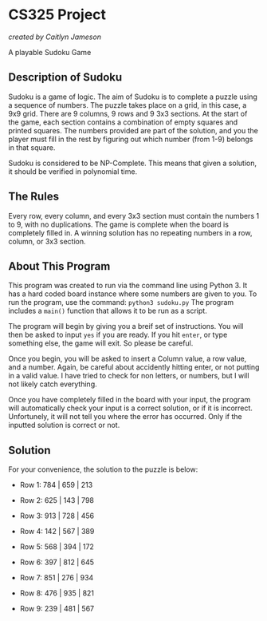 # CS325 Project
*created by Caitlyn Jameson*

A playable Sudoku Game


## Description of Sudoku
Sudoku is a game of logic. The aim of Sudoku is to complete a puzzle using a sequence of numbers. The puzzle takes place on a grid, in this case, a 9x9 grid. There are 9 columns, 9 rows and 9 3x3 sections. At the start of the game, each section contains a combination of empty squares and printed squares. The numbers provided are part of the solution, and you the player must fill in the rest by figuring out which number (from 1-9) belongs in that square. 

Sudoku is considered to be NP-Complete. This means that given a solution, it should be verified in polynomial time. 

## The Rules 
Every row, every column, and every 3x3 section must contain the numbers 1 to 9, with no duplications. The game is complete when the board is completely filled in. A winning solution has no repeating numbers in a row, column, or 3x3 section.

## About This Program
This program was created to run via the command line using Python 3. 
It has a hard coded board instance where some numbers are given to you.
To run the program, use the command: `python3 sudoku.py`
The program includes a `main()` function that allows it to be run as a script.

The program will begin by giving you a breif set of instructions. You will then
be asked to input `yes` if you are ready. If you hit `enter`, or type something else,
the game will exit. So please be careful.

Once you begin, you will be asked to insert a Column value, a row value, and a number.
Again, be careful about accidently hitting enter, or not putting in a valid value.
I have tried to check for non letters, or numbers, but I will not likely catch everything.

Once you have completely filled in the board with your input, the program will automatically
check your input is a correct solution, or if it is incorrect. Unfortunely, it will
not tell you where the error has occurred. Only if the inputted solution is correct or not.


## Solution
For your convenience, the solution to the puzzle is below:


* Row 1: 784 | 659 | 213
* Row 2: 625 | 143 | 798
* Row 3: 913 | 728 | 456

* Row 4: 142 | 567 | 389
* Row 5: 568 | 394 | 172
* Row 6: 397 | 812 | 645

* Row 7: 851 | 276 | 934
* Row 8: 476 | 935 | 821
* Row 9: 239 | 481 | 567
